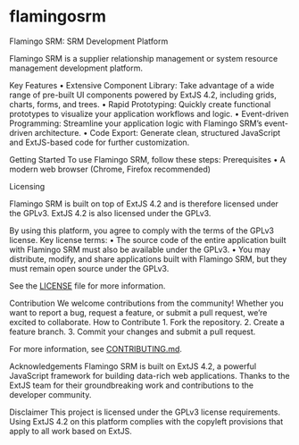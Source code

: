 # flamingosrm
Flamingo SRM: SRM Development Platform

Flamingo SRM is a supplier relationship management or system resource management development platform.

Key Features
• Extensive Component Library: Take advantage of a wide range of pre-built UI components powered by ExtJS 4.2, including grids, charts, forms, and trees.
• Rapid Prototyping: Quickly create functional prototypes to visualize your application workflows and logic.
• Event-driven Programming: Streamline your application logic with Flamingo SRM’s event-driven architecture.
• Code Export: Generate clean, structured JavaScript and ExtJS-based code for further customization.

Getting Started
To use Flamingo SRM, follow these steps:
Prerequisites
• A modern web browser (Chrome, Firefox recommended)

Licensing

Flamingo SRM is built on top of ExtJS 4.2 and is therefore licensed under the GPLv3. ExtJS 4.2 is also licensed under the GPLv3. 

By using this platform, you agree to comply with the terms of the GPLv3 license. 
Key license terms: • The source code of the entire application built with Flamingo SRM must also be available under the GPLv3. • You may distribute, modify, and share applications built with Flamingo SRM, but they must remain open source under the GPLv3. 

See the <a href="https://github.com/srpost-corp/flamingosrm/blob/main/LICENSE">LICENSE</a> file for more information.

Contribution
We welcome contributions from the community! Whether you want to report a bug, request a feature, or submit a pull request, we’re excited to collaborate.
How to Contribute 1. Fork the repository. 2. Create a feature branch. 3. Commit your changes and submit a pull request.

For more information, see <a href="https://github.com/srpost-corp/flamingosrm/blob/main/CONTRIBUTING.md">CONTRIBUTING.md</a>.

Acknowledgements
Flamingo SRM is built on ExtJS 4.2, a powerful JavaScript framework for building data-rich web applications. Thanks to the ExtJS team for their groundbreaking work and contributions to the developer community.

Disclaimer
This project is licensed under the GPLv3 license requirements. Using ExtJS 4.2 on this platform complies with the copyleft provisions that apply to all work based on ExtJS.
